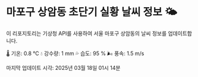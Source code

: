 
# 마포구 상암동 초단기 실황 날씨 정보 🌤️

이 리포지토리는 기상청 API를 사용하여 서울 마포구 상암동의 날씨 정보를 업데이트합니다. 

🌡️ 기온: 0.8 ℃
💧 강수량: 1 mm
💦 습도: 95 %
🌬️ 풍속: 1.5 m/s

마지막 업데이트 시각: 2025년 03월 18일 01시 14분    
